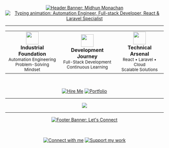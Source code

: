 <div align="center">

[![Header Banner: Midhun Monachan](https://capsule-render.vercel.app/api?type=waving&color=gradient&customColorList=9,11,13,15,17&height=200&section=header&text=Midhun%20Monachan&fontSize=40&fontColor=ffffff&animation=twinkling&fontAlignY=40)](#)
[![Typing animation: Automation Engineer, Full-stack Developer, React & Laravel Specialist](https://readme-typing-svg.herokuapp.com?font=Fira+Code&pause=1200&width=750&center=true&vCenter=true&color=D8DEE9&lines=Automation+Engineer+transitioning+to+Software+Development;Self-taught+Full-stack+Developer;Specializing+in+React%2C+Laravel%2C+and+Modern+Web+Technologies;Bringing+Industrial+Problem-solving+to+Software+Solutions;Open+to+Work+%7C+Software+Development+Positions;Machining+Industry+Background+%7C+Code+Enthusiast)](#)

---

<div align="center">

<table width="100%">
<tr>
<td align="center">
<a href="#"><img src="https://img.icons8.com/fluency/48/000000/factory.png" width="40"/></a><br/>
<strong>Industrial Foundation</strong><br/>
<sub>Automation Engineering<br/>Problem-Solving Mindset</sub>
</td>
<td align="center">
<a href="#"><img src="https://img.icons8.com/fluency/48/000000/code.png" width="40"/></a><br/>
<strong>Development Journey</strong><br/>
<sub>Full-Stack Development<br/>Continuous Learning</sub>
</td>
<td align="center">
<a href="#"><img src="https://img.icons8.com/fluency/48/000000/laptop.png" width="40"/></a><br/>
<strong>Technical Arsenal</strong><br/>
<sub>React • Laravel • Cloud<br/>Scalable Solutions</sub>
</td>
</tr>
</table>

<br/>

[![Hire Me](https://custom-icon-badges.demolab.com/badge/-Available%20for%20Hire-brightgreen?style=for-the-badge&logo=person-add&logoColor=white)](https://www.linkedin.com/in/midhunmonachan)
[![Portfolio](https://custom-icon-badges.demolab.com/badge/-View%20My%20Work-blue?style=for-the-badge&logo=rocket&logoColor=white)](https://www.linkedin.com/in/midhunmonachan)

---

<div align="center">
<img src="https://skillicons.dev/icons?i=js,ts,react,nextjs,html,css,tailwind,php,laravel,nodejs,go,java,mysql,git,docker,vscode,gcp,aws,linux&theme=dark&perline=10" />
</div>

</div>

---

[![Footer Banner: Let's Connect](https://capsule-render.vercel.app/api?type=waving&color=gradient&customColorList=6,11,20,24,30&height=200&section=footer&animation=twinkling&text=Let's%20Connect&fontSize=30&fontColor=ffffff&fontAlignY=57&desc=Passionate%20about%20clean%20code%20and%20innovative%20solutions&descAlignY=80&descSize=16)](#)

<div align="center" style="padding: 20px;">

[![Connect with me](https://img.shields.io/badge/Connect_with_me-0077B5?style=for-the-badge&logo=linktree&logoColor=white)](https://www.linkedin.com/in/midhunmonachan)
[![Support my work](https://img.shields.io/badge/Support_my_work-FFDD00?style=for-the-badge&logo=buymeacoffee&logoColor=black)](https://www.buymeacoffee.com/midhunmonachan)

</div>

</div>
